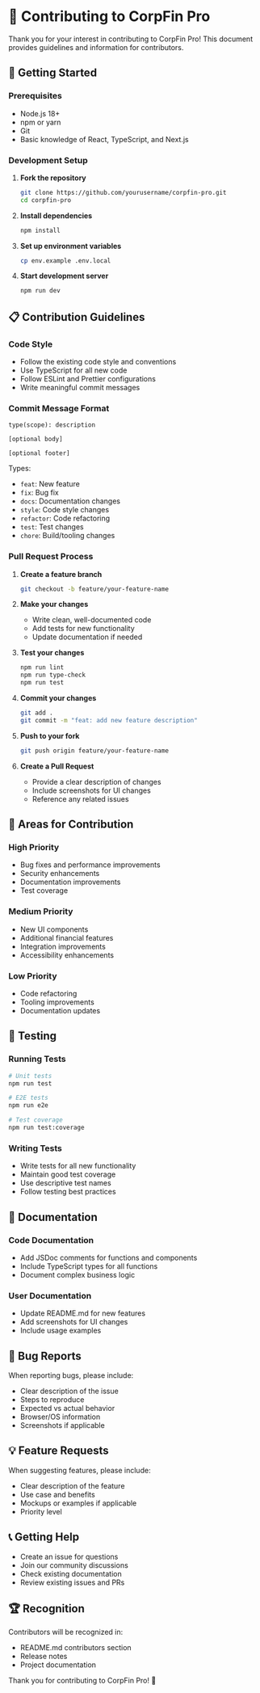 # 🤝 Contributing to CorpFin Pro

Thank you for your interest in contributing to CorpFin Pro! This document provides guidelines and information for contributors.

## 🚀 Getting Started

### Prerequisites
- Node.js 18+
- npm or yarn
- Git
- Basic knowledge of React, TypeScript, and Next.js

### Development Setup

1. **Fork the repository**
   ```bash
   git clone https://github.com/yourusername/corpfin-pro.git
   cd corpfin-pro
   ```

2. **Install dependencies**
   ```bash
   npm install
   ```

3. **Set up environment variables**
   ```bash
   cp env.example .env.local
   ```

4. **Start development server**
   ```bash
   npm run dev
   ```

## 📋 Contribution Guidelines

### Code Style
- Follow the existing code style and conventions
- Use TypeScript for all new code
- Follow ESLint and Prettier configurations
- Write meaningful commit messages

### Commit Message Format
```
type(scope): description

[optional body]

[optional footer]
```

Types:
- `feat`: New feature
- `fix`: Bug fix
- `docs`: Documentation changes
- `style`: Code style changes
- `refactor`: Code refactoring
- `test`: Test changes
- `chore`: Build/tooling changes

### Pull Request Process

1. **Create a feature branch**
   ```bash
   git checkout -b feature/your-feature-name
   ```

2. **Make your changes**
   - Write clean, well-documented code
   - Add tests for new functionality
   - Update documentation if needed

3. **Test your changes**
   ```bash
   npm run lint
   npm run type-check
   npm run test
   ```

4. **Commit your changes**
   ```bash
   git add .
   git commit -m "feat: add new feature description"
   ```

5. **Push to your fork**
   ```bash
   git push origin feature/your-feature-name
   ```

6. **Create a Pull Request**
   - Provide a clear description of changes
   - Include screenshots for UI changes
   - Reference any related issues

## 🎯 Areas for Contribution

### High Priority
- Bug fixes and performance improvements
- Security enhancements
- Documentation improvements
- Test coverage

### Medium Priority
- New UI components
- Additional financial features
- Integration improvements
- Accessibility enhancements

### Low Priority
- Code refactoring
- Tooling improvements
- Documentation updates

## 🧪 Testing

### Running Tests
```bash
# Unit tests
npm run test

# E2E tests
npm run e2e

# Test coverage
npm run test:coverage
```

### Writing Tests
- Write tests for all new functionality
- Maintain good test coverage
- Use descriptive test names
- Follow testing best practices

## 📝 Documentation

### Code Documentation
- Add JSDoc comments for functions and components
- Include TypeScript types for all functions
- Document complex business logic

### User Documentation
- Update README.md for new features
- Add screenshots for UI changes
- Include usage examples

## 🐛 Bug Reports

When reporting bugs, please include:
- Clear description of the issue
- Steps to reproduce
- Expected vs actual behavior
- Browser/OS information
- Screenshots if applicable

## 💡 Feature Requests

When suggesting features, please include:
- Clear description of the feature
- Use case and benefits
- Mockups or examples if applicable
- Priority level

## 📞 Getting Help

- Create an issue for questions
- Join our community discussions
- Check existing documentation
- Review existing issues and PRs

## 🏆 Recognition

Contributors will be recognized in:
- README.md contributors section
- Release notes
- Project documentation

Thank you for contributing to CorpFin Pro! 🎉
